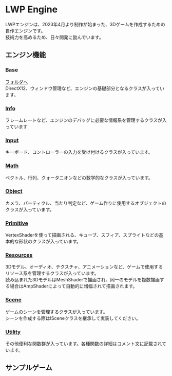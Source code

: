 # LWP Engine
LWPエンジンは、2023年4月より制作が始まった、3Dゲームを作成するための自作エンジンです。  
技術力を高めるため、日々開発に励んでいます。

## エンジン機能
### Base
[フォルダへ](Engine/base)  
DirectX12、ウィンドウ管理など、エンジンの基礎部分となるクラスが入っています。  

### [Info](Engine/info)
フレームレートなど、エンジンのデバッグに必要な情報系を管理するクラスが入っています  

### [Input](Engine/input)
キーボード、コントローラーの入力を受け付けるクラスが入っています。  

### [Math](Engine/math)
ベクトル、行列、クォータニオンなどの数学的なクラスが入っています。  

### [Object](Engine/object)
カメラ、パーティクル、当たり判定など、ゲーム作りに使用するオブジェクトのクラスが入っています。  

### [Primitive](Engine/primitive)
VertexShaderを使って描画される、キューブ、スフィア、スプライトなどの基本的な形状のクラスが入っています。  

### [Resources](Engine/resources)
3Dモデル、オーディオ、テクスチャ、アニメーションなど、ゲームで使用するリソース系を管理するクラスが入っています。  
読み込まれた3DモデルはMeshShaderで描画され、同一のモデルを複数描画する場合はAmpShaderによって自動的に増幅されて描画されます。  

### [Scene](Engine/scene)
ゲームのシーンを管理するクラスが入っています。  
シーンを作成する際はISceneクラスを継承して実装してください。  

### [Utility](Engine/utility)
その他便利な関数群が入っています。各種関数の詳細はコメント文に記載されています。


## サンプルゲーム

